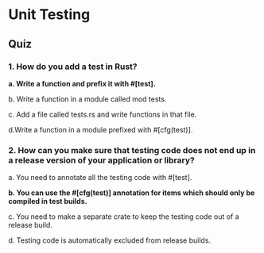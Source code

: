 # Unit Testing

## Quiz

### 1. How do you add a test in Rust?

**a. Write a function and prefix it with #[test].**

b. Write a function in a module called mod tests.

c. Add a file called tests.rs and write functions in that file.

d.Write a function in a module prefixed with #[cfg(test)].

### 2. How can you make sure that testing code does not end up in a release version of your application or library?

a. You need to annotate all the testing code with #[test].

**b. You can use the #[cfg(test)] annotation for items which should only be compiled in test builds.**

c. You need to make a separate crate to keep the testing code out of a release build.

d. Testing code is automatically excluded from release builds.
